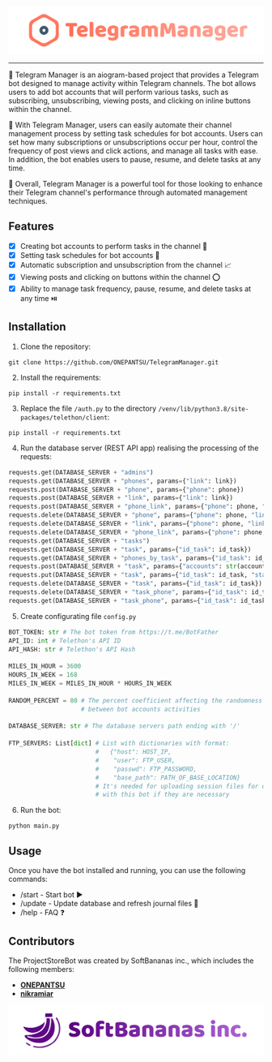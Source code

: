 ![TelegramManager Bot](/src/tgm_logo.svg)
___
🤖 Telegram Manager is an aiogram-based project that provides a Telegram bot designed to manage activity within Telegram channels. The bot allows users to add bot accounts that will perform various tasks, such as subscribing, unsubscribing, viewing posts, and clicking on inline buttons within the channel.

💪 With Telegram Manager, users can easily automate their channel management process by setting task schedules for bot accounts. Users can set how many subscriptions or unsubscriptions occur per hour, control the frequency of post views and click actions, and manage all tasks with ease. In addition, the bot enables users to pause, resume, and delete tasks at any time.

🚀 Overall, Telegram Manager is a powerful tool for those looking to enhance their Telegram channel's performance through automated management techniques.

## Features

- [X] Creating bot accounts to perform tasks in the channel 🤖
- [X] Setting task schedules for bot accounts 🔧
- [X] Automatic subscription and unsubscription from the channel 📈
- [X] Viewing posts and clicking on buttons within the channel ⭕
- [X] Ability to manage task frequency, pause, resume, and delete tasks at any time ⏯️

## Installation
1. Clone the repository: 
```
git clone https://github.com/ONEPANTSU/TelegramManager.git
```
2. Install the requirements:
```
pip install -r requirements.txt
```
3. Replace the file `/auth.py` to the directory `/venv/lib/python3.8/site-packages/telethon/client`:
```
pip install -r requirements.txt
```
4. Run the database server (REST API app) realising the processing of the requests:
```python
requests.get(DATABASE_SERVER + "admins")
requests.get(DATABASE_SERVER + "phones", params={"link": link})
requests.post(DATABASE_SERVER + "phone", params={"phone": phone})
requests.post(DATABASE_SERVER + "link", params={"link": link})
requests.post(DATABASE_SERVER + "phone_link", params={"phone": phone, "link": link})
requests.delete(DATABASE_SERVER + "phone", params={"phone": phone, "link": link})
requests.delete(DATABASE_SERVER + "link", params={"phone": phone, "link": link})
requests.delete(DATABASE_SERVER + "phone_link", params={"phone": phone, "link": link})
requests.get(DATABASE_SERVER + "tasks")
requests.get(DATABASE_SERVER + "task", params={"id_task": id_task})
requests.get(DATABASE_SERVER + "phones_by_task", params={"id_task": id_task})
requests.post(DATABASE_SERVER + "task", params={"accounts": str(accounts_dict), "count": count, "timing": str(timing)})
requests.put(DATABASE_SERVER + "task", params={"id_task": id_task, "status": status})
requests.delete(DATABASE_SERVER + "task", params={"id_task": id_task})
requests.delete(DATABASE_SERVER + "task_phone", params={"id_task": id_task, "phone": phone})
requests.get(DATABASE_SERVER + "task_phone", params={"id_task": id_task})
```
5. Create configurating file `config.py`
```python
BOT_TOKEN: str # The bot token from https://t.me/BotFather
API_ID: int # Telethon's API ID
API_HASH: str # Telethon's API Hash

MILES_IN_HOUR = 3600
HOURS_IN_WEEK = 168
MILES_IN_WEEK = MILES_IN_HOUR * HOURS_IN_WEEK

RANDOM_PERCENT = 80 # The percent coefficient affecting the randomness of the time 
                    # between bot accounts activities

DATABASE_SERVER: str # The database servers path ending with '/'

FTP_SERVERS: List[dict] # List with dictionaries with format:
                        #   {"host": HOST_IP,
                        #    "user": FTP_USER,
                        #    "passwd": FTP_PASSWORD,
                        #    "base_path": PATH_OF_BASE_LOCATION}
                        # It's needed for uploading session files for other servers
                        # with this bot if they are necessary
```
6. Run the bot:
```
python main.py
``` 

## Usage
Once you have the bot installed and running, you can use the following commands:
- /start - Start bot ▶️
- /update - Update database and refresh journal files 🔄
- /help - FAQ ❓ 

## Contributors
The ProjectStoreBot was created by SoftBananas inc., which includes the following members:
- **[ONEPANTSU](https://github.com/ONEPANTSU)**
- **[nikramiar](https://github.com/nikramiar)**

![by SoftBannas inc.](/src/sbi_logo.svg)
